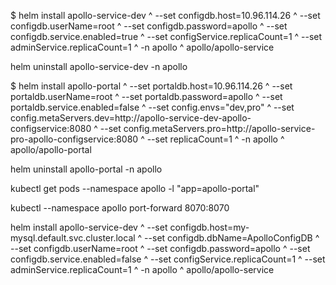 $ helm install apollo-service-dev ^
    --set configdb.host=10.96.114.26 ^
    --set configdb.userName=root ^
    --set configdb.password=apollo ^
    --set configdb.service.enabled=true ^
    --set configService.replicaCount=1 ^
    --set adminService.replicaCount=1 ^
    -n apollo ^
    apollo/apollo-service

helm uninstall apollo-service-dev -n apollo

$ helm install apollo-portal ^
    --set portaldb.host=10.96.114.26 ^
    --set portaldb.userName=root ^
    --set portaldb.password=apollo ^
    --set portaldb.service.enabled=false ^
    --set config.envs="dev\,pro" ^
    --set config.metaServers.dev=http://apollo-service-dev-apollo-configservice:8080 ^
    --set config.metaServers.pro=http://apollo-service-pro-apollo-configservice:8080 ^
    --set replicaCount=1 ^
    -n apollo ^
    apollo/apollo-portal

helm uninstall apollo-portal -n apollo

kubectl get pods --namespace apollo -l "app=apollo-portal"

kubectl --namespace apollo port-forward <pod-name> 8070:8070




helm install apollo-service-dev ^
    --set configdb.host=my-mysql.default.svc.cluster.local ^
    --set configdb.dbName=ApolloConfigDB ^
    --set configdb.userName=root ^
    --set configdb.password=apollo ^
    --set configdb.service.enabled=false ^
    --set configService.replicaCount=1 ^
    --set adminService.replicaCount=1 ^
    -n apollo ^
    apollo/apollo-service
